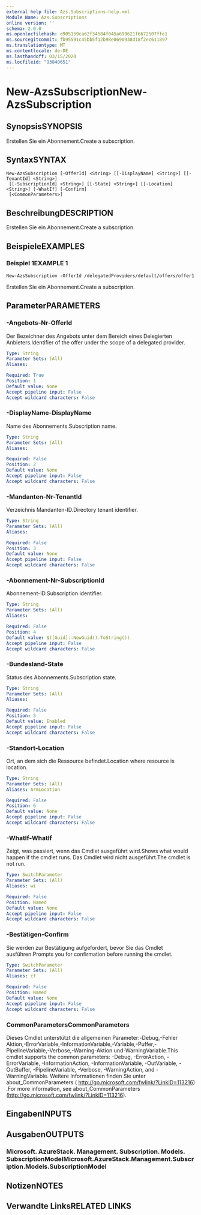 ```yaml
---
external help file: Azs.Subscriptions-help.xml
Module Name: Azs.Subscriptions
online version: ''
schema: 2.0.0
ms.openlocfilehash: d905159ca62f34584f045a699621f6672507ffe1
ms.sourcegitcommit: fb95591c45bb5f12b98e0690938d18f2ec611897
ms.translationtype: MT
ms.contentlocale: de-DE
ms.lasthandoff: 03/15/2020
ms.locfileid: "93840651"
---
```

# <span data-ttu-id="2a0b2-101">New-AzsSubscription</span><span class="sxs-lookup"><span data-stu-id="2a0b2-101">New-AzsSubscription</span></span>

## <span data-ttu-id="2a0b2-102">Synopsis</span><span class="sxs-lookup"><span data-stu-id="2a0b2-102">SYNOPSIS</span></span>
<span data-ttu-id="2a0b2-103">Erstellen Sie ein Abonnement.</span><span class="sxs-lookup"><span data-stu-id="2a0b2-103">Create a subscription.</span></span>

## <span data-ttu-id="2a0b2-104">Syntax</span><span class="sxs-lookup"><span data-stu-id="2a0b2-104">SYNTAX</span></span>

```
New-AzsSubscription [-OfferId] <String> [[-DisplayName] <String>] [[-TenantId] <String>]
 [[-SubscriptionId] <String>] [[-State] <String>] [[-Location] <String>] [-WhatIf] [-Confirm]
 [<CommonParameters>]
```

## <span data-ttu-id="2a0b2-105">Beschreibung</span><span class="sxs-lookup"><span data-stu-id="2a0b2-105">DESCRIPTION</span></span>
<span data-ttu-id="2a0b2-106">Erstellen Sie ein Abonnement.</span><span class="sxs-lookup"><span data-stu-id="2a0b2-106">Create a subscription.</span></span>

## <span data-ttu-id="2a0b2-107">Beispiele</span><span class="sxs-lookup"><span data-stu-id="2a0b2-107">EXAMPLES</span></span>

### <span data-ttu-id="2a0b2-108">Beispiel 1</span><span class="sxs-lookup"><span data-stu-id="2a0b2-108">EXAMPLE 1</span></span>
```
New-AzsSubscription -OfferId /delegatedProviders/default/offers/offer1
```

<span data-ttu-id="2a0b2-109">Erstellen Sie ein Abonnement.</span><span class="sxs-lookup"><span data-stu-id="2a0b2-109">Create a subscription.</span></span>

## <span data-ttu-id="2a0b2-110">Parameter</span><span class="sxs-lookup"><span data-stu-id="2a0b2-110">PARAMETERS</span></span>

### <span data-ttu-id="2a0b2-111">-Angebots-Nr</span><span class="sxs-lookup"><span data-stu-id="2a0b2-111">-OfferId</span></span>
<span data-ttu-id="2a0b2-112">Der Bezeichner des Angebots unter dem Bereich eines Delegierten Anbieters.</span><span class="sxs-lookup"><span data-stu-id="2a0b2-112">Identifier of the offer under the scope of a delegated provider.</span></span>

```yaml
Type: String
Parameter Sets: (All)
Aliases:

Required: True
Position: 1
Default value: None
Accept pipeline input: False
Accept wildcard characters: False
```

### <span data-ttu-id="2a0b2-113">-DisplayName</span><span class="sxs-lookup"><span data-stu-id="2a0b2-113">-DisplayName</span></span>
<span data-ttu-id="2a0b2-114">Name des Abonnements.</span><span class="sxs-lookup"><span data-stu-id="2a0b2-114">Subscription name.</span></span>

```yaml
Type: String
Parameter Sets: (All)
Aliases:

Required: False
Position: 2
Default value: None
Accept pipeline input: False
Accept wildcard characters: False
```

### <span data-ttu-id="2a0b2-115">-Mandanten-Nr</span><span class="sxs-lookup"><span data-stu-id="2a0b2-115">-TenantId</span></span>
<span data-ttu-id="2a0b2-116">Verzeichnis Mandanten-ID.</span><span class="sxs-lookup"><span data-stu-id="2a0b2-116">Directory tenant identifier.</span></span>

```yaml
Type: String
Parameter Sets: (All)
Aliases:

Required: False
Position: 3
Default value: None
Accept pipeline input: False
Accept wildcard characters: False
```

### <span data-ttu-id="2a0b2-117">-Abonnement-Nr</span><span class="sxs-lookup"><span data-stu-id="2a0b2-117">-SubscriptionId</span></span>
<span data-ttu-id="2a0b2-118">Abonnement-ID.</span><span class="sxs-lookup"><span data-stu-id="2a0b2-118">Subscription identifier.</span></span>

```yaml
Type: String
Parameter Sets: (All)
Aliases:

Required: False
Position: 4
Default value: $([Guid]::NewGuid().ToString())
Accept pipeline input: False
Accept wildcard characters: False
```

### <span data-ttu-id="2a0b2-119">-Bundesland</span><span class="sxs-lookup"><span data-stu-id="2a0b2-119">-State</span></span>
<span data-ttu-id="2a0b2-120">Status des Abonnements.</span><span class="sxs-lookup"><span data-stu-id="2a0b2-120">Subscription state.</span></span>

```yaml
Type: String
Parameter Sets: (All)
Aliases:

Required: False
Position: 5
Default value: Enabled
Accept pipeline input: False
Accept wildcard characters: False
```

### <span data-ttu-id="2a0b2-121">-Standort</span><span class="sxs-lookup"><span data-stu-id="2a0b2-121">-Location</span></span>
<span data-ttu-id="2a0b2-122">Ort, an dem sich die Ressource befindet.</span><span class="sxs-lookup"><span data-stu-id="2a0b2-122">Location where resource is location.</span></span>

```yaml
Type: String
Parameter Sets: (All)
Aliases: ArmLocation

Required: False
Position: 6
Default value: None
Accept pipeline input: False
Accept wildcard characters: False
```

### <span data-ttu-id="2a0b2-123">-WhatIf</span><span class="sxs-lookup"><span data-stu-id="2a0b2-123">-WhatIf</span></span>
<span data-ttu-id="2a0b2-124">Zeigt, was passiert, wenn das Cmdlet ausgeführt wird.</span><span class="sxs-lookup"><span data-stu-id="2a0b2-124">Shows what would happen if the cmdlet runs.</span></span>
<span data-ttu-id="2a0b2-125">Das Cmdlet wird nicht ausgeführt.</span><span class="sxs-lookup"><span data-stu-id="2a0b2-125">The cmdlet is not run.</span></span>

```yaml
Type: SwitchParameter
Parameter Sets: (All)
Aliases: wi

Required: False
Position: Named
Default value: None
Accept pipeline input: False
Accept wildcard characters: False
```

### <span data-ttu-id="2a0b2-126">-Bestätigen</span><span class="sxs-lookup"><span data-stu-id="2a0b2-126">-Confirm</span></span>
<span data-ttu-id="2a0b2-127">Sie werden zur Bestätigung aufgefordert, bevor Sie das Cmdlet ausführen.</span><span class="sxs-lookup"><span data-stu-id="2a0b2-127">Prompts you for confirmation before running the cmdlet.</span></span>

```yaml
Type: SwitchParameter
Parameter Sets: (All)
Aliases: cf

Required: False
Position: Named
Default value: None
Accept pipeline input: False
Accept wildcard characters: False
```

### <span data-ttu-id="2a0b2-128">CommonParameters</span><span class="sxs-lookup"><span data-stu-id="2a0b2-128">CommonParameters</span></span>
<span data-ttu-id="2a0b2-129">Dieses Cmdlet unterstützt die allgemeinen Parameter:-Debug,-Fehler Aktion,-ErrorVariable,-InformationVariable,-Variable,-Puffer,-PipelineVariable,-Verbose,-Warning-Aktion und-WarningVariable.</span><span class="sxs-lookup"><span data-stu-id="2a0b2-129">This cmdlet supports the common parameters: -Debug, -ErrorAction, -ErrorVariable, -InformationAction, -InformationVariable, -OutVariable, -OutBuffer, -PipelineVariable, -Verbose, -WarningAction, and -WarningVariable.</span></span> <span data-ttu-id="2a0b2-130">Weitere Informationen finden Sie unter about_CommonParameters ( http://go.microsoft.com/fwlink/?LinkID=113216) .</span><span class="sxs-lookup"><span data-stu-id="2a0b2-130">For more information, see about_CommonParameters (http://go.microsoft.com/fwlink/?LinkID=113216).</span></span>

## <span data-ttu-id="2a0b2-131">Eingaben</span><span class="sxs-lookup"><span data-stu-id="2a0b2-131">INPUTS</span></span>

## <span data-ttu-id="2a0b2-132">Ausgaben</span><span class="sxs-lookup"><span data-stu-id="2a0b2-132">OUTPUTS</span></span>

### <span data-ttu-id="2a0b2-133">Microsoft. AzureStack. Management. Subscription. Models. SubscriptionModel</span><span class="sxs-lookup"><span data-stu-id="2a0b2-133">Microsoft.AzureStack.Management.Subscription.Models.SubscriptionModel</span></span>

## <span data-ttu-id="2a0b2-134">Notizen</span><span class="sxs-lookup"><span data-stu-id="2a0b2-134">NOTES</span></span>

## <span data-ttu-id="2a0b2-135">Verwandte Links</span><span class="sxs-lookup"><span data-stu-id="2a0b2-135">RELATED LINKS</span></span>
